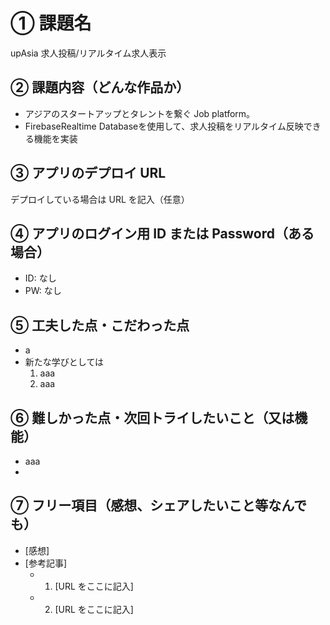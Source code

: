 # ① 課題名

upAsia 求人投稿/リアルタイム求人表示

## ② 課題内容（どんな作品か）

- アジアのスタートアップとタレントを繋ぐ Job platform。
- FirebaseRealtime Databaseを使用して、求人投稿をリアルタイム反映できる機能を実装

## ③ アプリのデプロイ URL

デプロイしている場合は URL を記入（任意）

## ④ アプリのログイン用 ID または Password（ある場合）

- ID: なし
- PW: なし

## ⑤ 工夫した点・こだわった点

- a
- 新たな学びとしては
  1. aaa
  2. aaa

## ⑥ 難しかった点・次回トライしたいこと（又は機能）

- aaa
-

## ⑦ フリー項目（感想、シェアしたいこと等なんでも）

- [感想]
- [参考記事]
  - 1. [URL をここに記入]
  - 2. [URL をここに記入]
